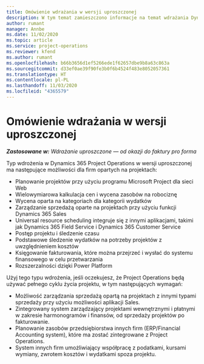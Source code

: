 ```yaml
---
title: Omówienie wdrażania w wersji uproszczonej
description: W tym temat zamieszczono informacje na temat wdrażania Dynamics 365 Project Operations w wersji uproszczonej.
author: rumant
manager: Annbe
ms.date: 11/02/2020
ms.topic: article
ms.service: project-operations
ms.reviewer: kfend
ms.author: rumant
ms.openlocfilehash: b66b3656d1ef5266ede1f62657dbe9b8a63c863a
ms.sourcegitcommit: d33ef0ae39f90fe3b0f6b4524f483e8052057361
ms.translationtype: HT
ms.contentlocale: pl-PL
ms.lasthandoff: 11/03/2020
ms.locfileid: "4365579"
---
```

# <a name="lite-deployment-overview"></a>Omówienie wdrażania w wersji uproszczonej

_**Zastosowane w:** Wdrażanie uproszczone — od okazji do faktury pro forma_

Typ wdrożenia w Dynamics 365 Project Operations w wersji uproszczonej ma następujące możliwości dla firm opartych na projektach:

- Planowanie projektów przy użyciu programu Microsoft Project dla sieci Web
- Wielowymiarowa kalkulacja cen i wycena zasobów na robociznę
- Wycena oparta na kategoriach dla kategorii wydatków
- Zarządzanie sprzedażą oparte na projektach przy użyciu funkcji Dynamics 365 Sales
- Universal resource scheduling integruje się z innymi aplikacjami, takimi jak Dynamics 365 Field Service i Dynamics 365 Customer Service
- Postęp projektu i śledzenie czasu
- Podstawowe śledzenie wydatków na potrzeby projektów z uwzględnieniem kosztów
- Księgowanie fakturowania, które można przejrzeć i wysłać do systemu finansowego w celu przetwarzania
- Rozszerzalności dzięki Power Platform

Użyj tego typu wdrożenia, jeśli oczekujesz, że Project Operations będą używać pełnego cyklu życia projektu, w tym następujących wymagań:

- Możliwość zarządzania sprzedażą opartą na projektach z innymi typami sprzedaży przy użyciu możliwości aplikacji Sales.
- Zintegrowany system zarządzający projektami wewnętrznymi i płatnymi w zakresie harmonogramów i finansów, od sprzedaży projektów po fakturowanie.
- Planowanie zasobów przedsiębiorstwa innych firm (ERP/Financial Accounting system), które ma zostać zintegrowane z Project Operations.
- System innych firm umożliwiający współpracę z podatkami, kursami wymiany, zwrotem kosztów i wydatkami spoza projektu.
